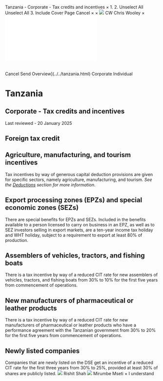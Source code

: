 Tanzania - Corporate - Tax credits and incentives
×
1.
2.
Unselect All
Unselect All
3.
Include Cover Page
Cancel
×
×
![](../../-/media/world-wide-tax-summaries/attachments/global---chris-wooley.ashx%3Frev=ac5e5f3223b34096b1afc2a6009c7320&revision=ac5e5f32-23b3-4096-b1af-c2a6009c7320&hash=859B7ADC84DC2CBEC9760E9E6EE7DE6D0A8BFCDF)
CW
Chris Wooley
×
![](tax-credits-and-incentives.html)
######
Cancel
Send
Overview](../../tanzania.html)
Corporate
Individual
# Tanzania
## Corporate - Tax credits and incentives
Last reviewed - 20 January 2025
## Foreign tax credit
## Agriculture, manufacturing, and tourism incentives
Tax incentives by way of generous capital deduction provisions are given for specific sectors, namely agriculture, manufacturing, and tourism. *See the [Deductions](deductions.html) section for more information*.
## Export processing zones (EPZs) and special economic zones (SEZs)
There are special benefits for EPZs and SEZs. Included in the benefits available to a person licensed to carry on business in an EPZ, as well as to SEZ investors selling in export markets, are a ten-year income tax holiday and WHT holiday, subject to a requirement to export at least 80% of production.
## Assemblers of vehicles, tractors, and fishing boats
There is a tax incentive by way of a reduced CIT rate for new assemblers of vehicles, tractors, and fishing boats from 30% to 10% for the first five years from commencement of operations.
## New manufacturers of pharmaceutical or leather products
There is a tax incentive by way of a reduced CIT rate for new manufacturers of pharmaceutical or leather products who have a performance agreement with the Tanzanian government from 30% to 20% for the first five years from commencement of operations.
## Newly listed companies
Companies that are newly listed on the DSE get an incentive of a reduced CIT rate for the first three years from 30% to 25%, provided at least 30% of shares are publicly listed.
![](../../-/media/world-wide-tax-summaries/attachments/tanzania---rishit-shah.ashx%3Frev=a461f3da77544bc19ebd13d4a77bd1ad&revision=a461f3da-7754-4bc1-9ebd-13d4a77bd1ad&hash=1382D5458EC0FA6DA64ABCB6F281E5467491746E)
Rishit Shah
![](../../-/media/world-wide-tax-summaries/attachments/tanzania---mirumbe_mseti.ashx%3Frev=07a1187f85e24761a6bd23d4c8082504&revision=07a1187f-85e2-4761-a6bd-23d4c8082504&hash=D438C1A9ADD82C47613379E132854D1465809549)
Mirumbe Mseti
×
I understand